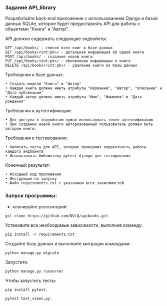 ### Задание API_library


Разработайте back-end приложение с использованием Django и базой данных SQLite, которое будет предоставлять API для работы с объектами "Книга" и "Автор".

API должно содержать следующие эндпойнты:
```
GET /api/books/ - список всех книг в базе данных
GET /api/books/<int:pk>/ - детальная информация об одной книге
POST /api/books/ - создание новой книги
PUT /api/books/<int:pk>/ - обновление информации о книге
DELETE /api/books/<int:pk>/ - удаление книги из базы данных
```

Требования к базе данных:

    • Создать модели "Книга" и "Автор"
    • Каждая книга должна иметь атрибуты "Название", "Автор", "Описание" и "Дата публикации"
    • Каждый автор должен иметь атрибуты "Имя", "Фамилия" и "Дата рождения"
    

Требования к аутентификации:

    • Для доступа к эндпойнтам нужно использовать токен-аутентификацию
    • При создании новой книги авторизованный пользователь должен быть автором книги.
  
 
Требования к тестированию:

    • Написать тесты для API, которые проверяют корректность работы каждого эндпойнта
    • Использовать библиотеку pytest-django для тестирования
    
    
Конечный результат:

    • Исходный код приложения
    • Инструкция по запуску
    • Файл requirements.txt с указанием всех зависимостей


### Запуск программы:

* клонируйте репозиторий:

```
git clone https://github.com/NViQ/apibooks.git
```

Установите все необходимые зависимости, выполнив команду:
```
pip install -r requirements.txt
```

Создайте базу данных и выполните миграции командами:
```
python manage.py migrate
```

Запустите:
```
python manage.py runserver
```


Чтобы запустить тесты:
```
pip install pytest.

pytest test_views.py.
```

